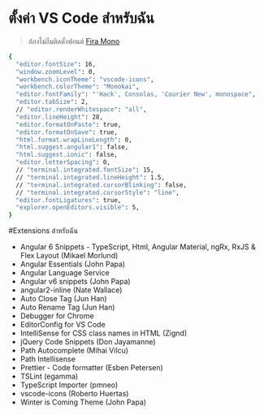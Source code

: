# ตั้งค่า VS Code สำหรับฉัน
> ต้องไม่ลืมติดตั้งฟอนต์ [Fira Mono](https://fonts.google.com/specimen/Fira+Mono) 
```sh
{
  "editor.fontSize": 16,
  "window.zoomLevel": 0,
  "workbench.iconTheme": "vscode-icons",
  "workbench.colorTheme": "Monokai",
  "editor.fontFamily": "'Hack', Consolas, 'Courier New', monospace",
  "editor.tabSize": 2,
  // "editor.renderWhitespace": "all",
  "editor.lineHeight": 28,
  "editor.formatOnPaste": true,
  "editor.formatOnSave": true,
  "html.format.wrapLineLength": 0,
  "html.suggest.angular1": false,
  "html.suggest.ionic": false,
  "editor.letterSpacing": 0,
  // "terminal.integrated.fontSize": 15,
  // "terminal.integrated.lineHeight": 1.5,
  // "terminal.integrated.cursorBlinking": false,
  // "terminal.integrated.cursorStyle": "line",
  "editor.fontLigatures": true,
  "explorer.openEditors.visible": 5,
}
```
#Extensions สำหรับฉัน
- Angular 6 Snippets - TypeScript, Html, Angular Material, ngRx, RxJS & Flex Layout (Mikael Morlund)
- Angular Essentials (John Papa)
- Angular Language Service
- Angular v6 snippets (John Papa)
- angular2-inline (Nate Wallace)
- Auto Close Tag (Jun Han)
- Auto Rename Tag (Jun Han)
- Debugger for Chrome
- EditorConfig for VS Code
- IntelliSense for CSS class names in HTML (Zignd)
- jQuery Code Snippets (Don Jayamanne)
- Path Autocomplete (Mihai Vilcu)
- Path Intellisense
- Prettier - Code formatter (Esben Petersen)
- TSLint (egamma)
- TypeScript Importer (pmneo)
- vscode-icons (Roberto Huertas)
- Winter is Coming Theme (John Papa)

